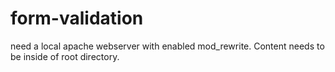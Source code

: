 # form-validation

need a local apache webserver with enabled mod_rewrite. Content needs to be inside of root directory.